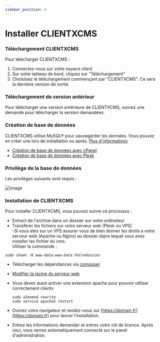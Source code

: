 ```yaml
---
sidebar_position: 4
---
```


# Installer CLIENTXCMS

### Téléchargement CLIENTXCMS

Pour télécharger CLIENTXCMS : 
1. Connectez-vous sur votre espace client
2. Sur votre tableau de bord, cliquez sur "Téléchargement"
3. Choisisiez le téléchargement commençant par "CLIENTXCMS". Ce sera la dernière version de sortie

### Téléchargement de version antérieur

Pour télécharger une version antérieure de CLIENTXCMS, ouvrez une demande pour télécharger la version demandées.

### Création de base de données
CLIENTXCMS utilise MySQL® pour sauvegarder les données. Vous pouvez en créer une lors de installation ou après. 
[Plus d'informations](https://clientxcms.com/docs/fr/database)

- [Création de base de données avec cPanel ](https://docs.cpanel.net/cpanel/databases/mysql-database-wizard/)
- [Création de base de données avec Plesk](https://docs.plesk.com/en-US/17.0/customer-guide/advanced-website-databases.69535/)

### Privilège de la base de données
Les privilèges suivants sont requis :

![image](https://media.discordapp.net/attachments/762642627286794260/963035522308137000/unknown.png)

### Installation de CLIENTXCMS

Pour installer CLIENTXCMS, vous pouvez suivre ce processus : 
- Extract de l'archive dans un dossier sur votre ordinateur
- Transférer les fichiers sur votre serveur web (Plesk ou VPS)
  <br/>
  -Si vous etes sur un VPS assurer vous de bien donner les droits a votre serveur web (Apache ou Nginx) au dossier dajns lequel vous avez installer les fichier du cms. 
  <br/>
  Utiliser la commande : 
```twig
sudo chown -R www-data:www-data Votredossier
```
- Télécharger les dépendances via [composer](https://docs.clientxcms.com/docs/installation/Composer)
- [Modifier la racine du serveur web](https://docs.clientxcms.com/docs/installation/DocumentRoot)
- Vous devez aussi activer une extension apache pour pouvoir utiliser correctement clientx
  ```
  sudo a2enmod rewrite
  sudo service apache2 restart
  ```

- Ouvrez votre navigateur et rendez-vous sur [https://domain.fr](https://domain.fr) pour lancer l'installation.
- Entrez les informations demander et entrez votre clé de licence.
Après ceci, vous serrez automatiquement connecté sur le panel d'administration.
 
